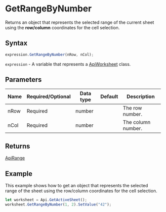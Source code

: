 # GetRangeByNumber

Returns an object that represents the selected range of the current sheet using the **row/column** coordinates for the cell selection.

## Syntax

```javascript
expression.GetRangeByNumber(nRow, nCol);
```

`expression` - A variable that represents a [ApiWorksheet](../ApiWorksheet.md) class.

## Parameters

| **Name** | **Required/Optional** | **Data type** | **Default** | **Description** |
| ------------- | ------------- | ------------- | ------------- | ------------- |
| nRow | Required | number |  | The row number. |
| nCol | Required | number |  | The column number. |

## Returns

[ApiRange](../../ApiRange/ApiRange.md)

## Example

This example shows how to get an object that represents the selected range of the sheet using the row/column coordinates for the cell selection.

```javascript editor-xlsx
let worksheet = Api.GetActiveSheet();
worksheet.GetRangeByNumber(1, 2).SetValue("42");
```
